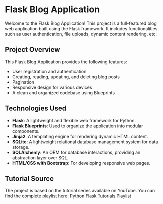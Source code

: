 # Flask Blog Application

Welcome to the Flask Blog Application! This project is a full-featured blog web application built using the Flask framework. It includes functionalities such as user authentication, file uploads, dynamic content rendering, etc.

## Project Overview

This Flask Blog Application provides the following features:
- User registration and authentication
- Creating, reading, updating, and deleting blog posts
- Pagination
- Responsive design for various devices
- A clean and organized codebase using Blueprints

## Technologies Used

- **Flask**: A lightweight and flexible web framework for Python.
- **Flask Blueprints**: Used to organize the application into modular components.
- **Jinja2**: A templating engine for rendering dynamic HTML content.
- **SQLite**: A lightweight relational database management system for data storage.
- **SQLAlchemy**: An ORM for database interactions, providing an abstraction layer over SQL.
- **HTML/CSS with Bootstrap**: For developing responsive web pages.

## Tutorial Source
The project is based on the tutorial series available on YouTube. You can find the complete playlist here: [Python Flask Tutorials Playlist](https://www.youtube.com/playlist?list=PL-osiE80TeTs4UjLw5MM6OjgkjFeUxCYH)